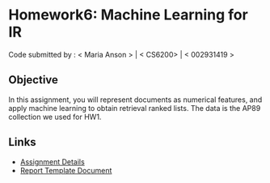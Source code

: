 # Homework6: Machine Learning for IR

Code submitted by : < Maria Anson > | < CS6200> | < 002931419 >

## Objective
In this assignment, you will represent documents as numerical features, and apply machine learning to obtain retrieval ranked lists. The data is the AP89 collection we used for HW1.


## Links
- [Assignment Details](https://course.ccs.neu.edu/cs6200f20/assignments/6.html)
- [Report Template Document](https://docs.google.com/document/d/1ePgaVqLFZMl5LvdnrnOYJrrMLOiQXsTApYD5BTsoILM/edit?usp=sharing)